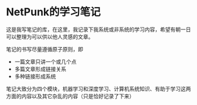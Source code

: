 # NetPunk的学习笔记

这是我写笔记的库，在这里，我记录下我系统或非系统的学习内容，希望有朝一日可以整理为可以供以他人灵感的文章。

笔记的书写尽量遵循原子原则，即

* 一篇文章只讲一个或几个点
* 多篇文章形成链接关系
* 多种链接形成系统

笔记大致分为四个模块，机器学习和深度学习、计算机系统知识、有助于学习这两方面的内容以及其它杂乱的内容（只是恰好记录了下来）
